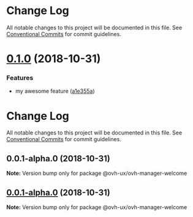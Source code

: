 # Change Log

All notable changes to this project will be documented in this file.
See [Conventional Commits](https://conventionalcommits.org) for commit guidelines.

<a name="0.1.0"></a>
# [0.1.0](https://github.com/jleveugle/manager-test/compare/@ovh-ux/ovh-manager-welcome@0.0.1-alpha.0...@ovh-ux/ovh-manager-welcome@0.1.0) (2018-10-31)


### Features

* my awesome feature ([a1e355a](https://github.com/jleveugle/manager-test/commit/a1e355a))




# Change Log

All notable changes to this project will be documented in this file.
See [Conventional Commits](https://conventionalcommits.org) for commit guidelines.

## 0.0.1-alpha.0 (2018-10-31)

**Note:** Version bump only for package @ovh-ux/ovh-manager-welcome





## [0.0.1-alpha.0](https://github.com/jleveugle/manager-test/compare/@ovh-ux/ovh-manager-welcome@0.0.1-alpha.0...@ovh-ux/ovh-manager-welcome@0.0.1-alpha.0) (2018-10-31)

**Note:** Version bump only for package @ovh-ux/ovh-manager-welcome
